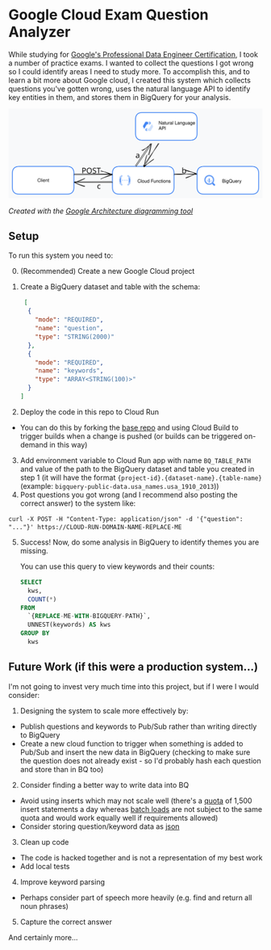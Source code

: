 # Google Cloud Exam Question Analyzer

While studying for [Google's Professional Data Engineer Certification](https://cloud.google.com/certification/data-engineer), I took a number of practice exams.
I wanted to collect the questions I got wrong so I could identify areas I need to study more.
To accomplish this, and to learn a bit more about Google cloud, I created this system which collects questions you've gotten wrong,
uses the natural language API to identify key entities in them, and stores them in BigQuery for your analysis.

![This system receives content POSTed to it from a client, find entities using the Natural Language API, writes those entities into BigQuery, and responds with the entities](architecture.svg "System Architecture")

*Created with the [Google Architecture diagramming tool](https://googlecloudcheatsheet.withgoogle.com/architecture)*

## Setup

To run this system you need to:

0. (Recommended) Create a new Google Cloud project
1. Create a BigQuery dataset and table with the schema:

	```json
	 [
	  {
	    "mode": "REQUIRED",
	    "name": "question",
	    "type": "STRING(2000)"
	  },
	  {
	    "mode": "REQUIRED",
	    "name": "keywords",
	    "type": "ARRAY<STRING(100)>"
	  }
	] 
	```

2. Deploy the code in this repo to Cloud Run
  - You can do this by forking the [base repo](https://github.com/fhightower/google-cloud-exam-question-analyzer) and using Cloud Build to trigger builds when a change is pushed (or builds can be triggered on-demand in this way)
3. Add environment variable to Cloud Run app with name `BQ_TABLE_PATH` and value of the path to the BigQuery dataset and table you created in step 1 (it will have the format `{project-id}.{dataset-name}.{table-name}` (example: `bigquery-public-data.usa_names.usa_1910_2013`))
4. Post questions you got wrong (and I recommend also posting the correct answer) to the system like:

```
curl -X POST -H "Content-Type: application/json" -d '{"question": "..."}' https://CLOUD-RUN-DOMAIN-NAME-REPLACE-ME
```

5. Success! Now, do some analysis in BigQuery to identify themes you are missing.

	You can use this query to view keywords and their counts:

	```sql
	SELECT
	  kws,
	  COUNT(*)
	FROM
	  `{REPLACE-ME-WITH-BIGQUERY-PATH}`,
	  UNNEST(keywords) AS kws
	GROUP BY
	  kws
	```

## Future Work (if this were a production system...)

I'm not going to invest very much time into this project, but if I were I would consider:

1. Designing the system to scale more effectively by:
  - Publish questions and keywords to Pub/Sub rather than writing directly to BigQuery
  - Create a new cloud function to trigger when something is added to Pub/Sub and insert the new data in BigQuery (checking to make sure the question does not already exist - so I'd probably hash each question and store than in BQ too)
2. Consider finding a better way to write data into BQ
  - Avoid using inserts which may not scale well (there's a [quota](https://cloud.google.com/bigquery/quotas#load_job_per_table.long) of 1,500 insert statements a day whereas [batch loads](https://cloud.google.com/bigquery/docs/batch-loading-data) are not subject to the same quota and would work equally well if requirements allowed)
  - Consider storing question/keyword data as [json](https://cloud.google.com/bigquery/docs/reference/standard-sql/json-data)
3. Clean up code
  - The code is hacked together and is not a representation of my best work
  - Add local tests
4. Improve keyword parsing
  - Perhaps consider part of speech more heavily (e.g. find and return all noun phrases)
5. Capture the correct answer

And certainly more...

